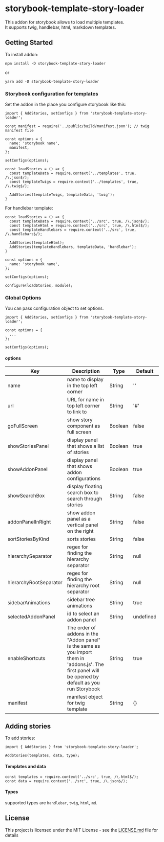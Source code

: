# storybook-template-story-loader

This addon for storybook allows to load multiple templates. \
It supports twig, handlebar, html, markdown templates.

## Getting Started

To install addon:
```
npm install -D storybook-template-story-loader
```
or
```
yarn add -D storybook-template-story-loader
```

### Storybook configuration for templates

Set the addon in the place you configure storybook like this:
```
import { AddStories, setConfigs } from 'storybook-template-story-loader';

const manifest = require('../public/build/manifest.json'); // twig manifest file

const options = {
  name: 'storybook name',
  manifest,
};

setConfigs(options);

const loadStories = () => {
  const templateData = require.context('../templates', true, /\.json$/);
  const templateTwigs = require.context('../templates', true, /\.twig$/);

  AddStories(templateTwigs, templateData, 'twig');
}
```

For handlebar template:
```
const loadStories = () => {
  const templateData = require.context('../src', true, /\.json$/);
  const templateHtml = require.context('../src', true, /\.html$/);
  const templateHandlebars = require.context('../src', true, /\.handlebars$/);

  AddStories(templateHtml);
  AddStories(templateHandlebars, templateData, 'handlebar');
}

const options = {
  name: 'storybook name',
};

setConfigs(options);

configure(loadStories, module);
```

### Global Options

You can pass configuration object to set options.
```
import { AddStories, setConfigs } from 'storybook-template-story-loader';

const options = {
  ...
};

setConfigs(options);
```

#### options
| Key | Description | Type | Default |
| - | - | - | - |
| name | name to display in the top left corner | String | '' |
| url | URL for name in top left corner to link to | String | '#' |
| goFullScreen | show story component as full screen | Boolean | false |
| showStoriesPanel | display panel that shows a list of stories | Boolean | true |
| showAddonPanel | display panel that shows addon configurations | Boolean | true |
| showSearchBox | display floating search box to search through stories | String | false |
| addonPanelInRight | show addon panel as a vertical panel on the right | String | false |
| sortStoriesByKind | sorts stories | String | false |
| hierarchySeparator | regex for finding the hierarchy separator | String | null |
| hierarchyRootSeparator | regex for finding the hierarchy root separator | String | null |
| sidebarAnimations | sidebar tree animations | String | true |
| selectedAddonPanel | id to select an addon panel | String | undefined |
| enableShortcuts | The order of addons in the "Addon panel" is the same as you import them in 'addons.js'. The first panel will be opened by default as you run Storybook | String | true |
| manifest | manifest object for twig template | String | {} |


## Adding stories

To add stories:
```
import { AddStories } from 'storybook-template-story-loader';

AddStories(templates, data, type);
```
#### Templates and data
```
const templates = require.context('../src', true, /\.html$/);
const data = require.context('../src', true, /\.json$/);
```
#### Types
supported types are `handlebar`, `twig`, `html`, `md`.
## License

This project is licensed under the MIT License - see the [LICENSE.md](LICENSE.md) file for details

